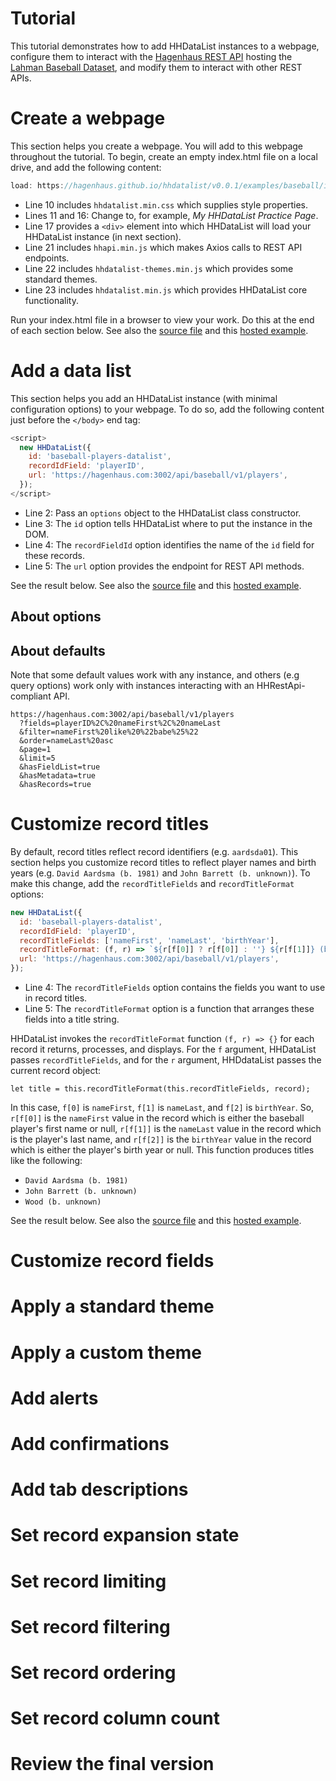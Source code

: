# Tutorial

This tutorial demonstrates how to add HHDataList instances to a webpage, configure them to interact with the [Hagenhaus REST API](/en/docs/hhrestapi/) hosting the [Lahman Baseball Dataset](https://www.seanlahman.com/baseball-archive/statistics/), and modify them to interact with other REST APIs.

# Create a webpage

This section helps you create a webpage. You will add to this webpage throughout the tutorial. To begin, create an empty index.html file on a local drive, and add the following content:

``` js
load: https://hagenhaus.github.io/hhdatalist/v0.0.1/examples/baseball/index.html?load9
```

* Line 10 includes `hhdatalist.min.css` which supplies style properties.
* Lines 11 and 16: Change to, for example, *My HHDataList Practice Page*.
* Line 17 provides a `<div>` element into which HHDataList will load your HHDataList instance (in next section).
* Line 21 includes `hhapi.min.js` which makes Axios calls to REST API endpoints.
* Line 22 includes `hhdatalist-themes.min.js` which provides some standard themes.
* Line 23 includes `hhdatalist.min.js` which provides HHDataList core functionality.

Run your index.html file in a browser to view your work. Do this at the end of each section below. See also the [source file](https://github.com/hagenhaus/hagenhaus.github.io/blob/master/hhdatalist/v0.0.1/examples/baseball/index.html) and this [hosted example](https://hagenhaus.github.io/hhdatalist/v0.0.1/examples/baseball/index.html).

# Add a data list

This section helps you add an HHDataList instance (with minimal configuration options) to your webpage. To do so, add the following content just before the `</body>` end tag:

``` js
<script>
  new HHDataList({
    id: 'baseball-players-datalist',
    recordIdField: 'playerID',
    url: 'https://hagenhaus.com:3002/api/baseball/v1/players',
  });
</script>
```

* Line 2: Pass an `options` object to the HHDataList class constructor.
* Line 3: The `id` option tells HHDataList where to put the instance in the DOM.
* Line 4: The `recordFieldId` option identifies the name of the `id` field for these records.
* Line 5: The `url` option provides the endpoint for REST API methods. 

See the result below. See also the [source file](https://github.com/hagenhaus/hagenhaus.github.io/blob/master/hhdatalist/v0.0.1/examples/baseball/add.html) and this [hosted example](https://hagenhaus.github.io/hhdatalist/v0.0.1/examples/baseball/add.html).

<div id="add-datalist" class="hh-data-list"></div>

<script>
  new HHDataList({
    id: 'add-datalist',
    queryParameters: {
      fields: { name: 'fields' },
      filter: { name: 'filter' },
      order: { name: 'order' },
      pageNumber: { name: 'page' },
      pageSize: { name: 'limit' }
    },
    recordIdField: 'playerID',
    url: `${getDomain()}/api/baseball/v1/players`,
  });
</script>

## About options

## About defaults

Note that some default values work with any instance, and others (e.g query options) work only with instances interacting with an HHRestApi-compliant API. 

``` nonum
https://hagenhaus.com:3002/api/baseball/v1/players
  ?fields=playerID%2C%20nameFirst%2C%20nameLast
  &filter=nameFirst%20like%20%22babe%25%22
  &order=nameLast%20asc
  &page=1
  &limit=5
  &hasFieldList=true
  &hasMetadata=true
  &hasRecords=true
```

# Customize record titles

By default, record titles reflect record identifiers (e.g. `aardsda01`). This section helps you customize record titles to reflect player names and birth years (e.g. `David Aardsma (b. 1981)` and `John Barrett (b. unknown)`). To make this change, add the `recordTitleFields` and `recordTitleFormat` options:

``` js
new HHDataList({
  id: 'baseball-players-datalist',
  recordIdField: 'playerID',
  recordTitleFields: ['nameFirst', 'nameLast', 'birthYear'],
  recordTitleFormat: (f, r) => `${r[f[0]] ? r[f[0]] : ''} ${r[f[1]]} (b. ${r[f[2]] ? r[f[2]] : 'unknown'})`,
  url: 'https://hagenhaus.com:3002/api/baseball/v1/players',
});
```

* Line 4: The `recordTitleFields` option contains the fields you want to use in record titles.
* Line 5: The `recordTitleFormat` option is a function that arranges these fields into a title string.

HHDataList invokes the `recordTitleFormat` function `(f, r) => {}` for each record it returns, processes, and displays. For the `f` argument, HHDataList passes `recordTitleFields`, and for the `r` argument, HHDdataList passes the current record object:

``` nonum
let title = this.recordTitleFormat(this.recordTitleFields, record);
```

In this case, `f[0]` is `nameFirst`, `f[1]` is `nameLast`, and `f[2]` is `birthYear`. So, `r[f[0]]` is the `nameFirst` value in the record which is either the baseball player's first name or null, `r[f[1]]` is the `nameLast` value in the record which is the player's last name, and `r[f[2]]` is the `birthYear` value in the record which is either the player's birth year or null. This function produces titles like the following:

* `David Aardsma (b. 1981)`
* `John Barrett (b. unknown)`
* `Wood (b. unknown)`

See the result below. See also the [source file](https://github.com/hagenhaus/hagenhaus.github.io/blob/master/hhdatalist/v0.0.1/examples/baseball/titles.html) and this [hosted example](https://hagenhaus.github.io/hhdatalist/v0.0.1/examples/baseball/titles.html).

<div id="titles-datalist" class="hh-data-list"></div>

<script>
  new HHDataList({
    id: 'titles-datalist',
    queryParameters: {
      fields: { name: 'fields' },
      filter: { name: 'filter' },
      order: { name: 'order' },
      pageNumber: { name: 'page' },
      pageSize: { name: 'limit' }
    },
    recordIdField: 'playerID',
    recordTitleFields: ['nameFirst', 'nameLast', 'birthYear'],
    recordTitleFormat: (f, r) => `${r[f[0]] ? r[f[0]] : ''} ${r[f[1]]} (b. ${r[f[2]] ? r[f[2]] : 'unknown'})`,
    url: `${getDomain()}/api/baseball/v1/players`,
  });
</script>

# Customize record fields

# Apply a standard theme

# Apply a custom theme

# Add alerts

# Add confirmations

# Add tab descriptions

# Set record expansion state

# Set record limiting

# Set record filtering

# Set record ordering

# Set record column count

# Review the final version